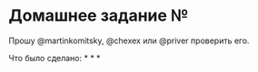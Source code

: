 # Домашнее задание №

Прошу @martinkomitsky, @chexex или @priver проверить его.

Что было сделано:
*
*
*

